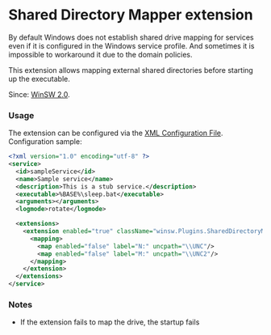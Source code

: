 Shared Directory Mapper extension
====

By default Windows does not establish shared drive mapping for services even if it is configured in the Windows service profile.
And sometimes it is impossible to workaround it due to the domain policies.

This extension allows mapping external shared directories before starting up the executable.

Since: [WinSW 2.0](../../CHANGELOG.md).

### Usage

The extension can be configured via the [XML Configuration File](../xmlConfigFile.md). 
Configuration sample:

```xml
<?xml version="1.0" encoding="utf-8" ?>
<service>
  <id>sampleService</id>
  <name>Sample service</name>
  <description>This is a stub service.</description>
  <executable>%BASE%\sleep.bat</executable>
  <arguments></arguments>
  <logmode>rotate</logmode>

  <extensions>
    <extension enabled="true" className="winsw.Plugins.SharedDirectoryMapper.SharedDirectoryMapper" id="mapNetworDirs">
      <mapping>
        <map enabled="false" label="N:" uncpath="\\UNC"/>
        <map enabled="false" label="M:" uncpath="\\UNC2"/>
      </mapping>
    </extension>
  </extensions>
</service>
```

### Notes

* If the extension fails to map the drive, the startup fails